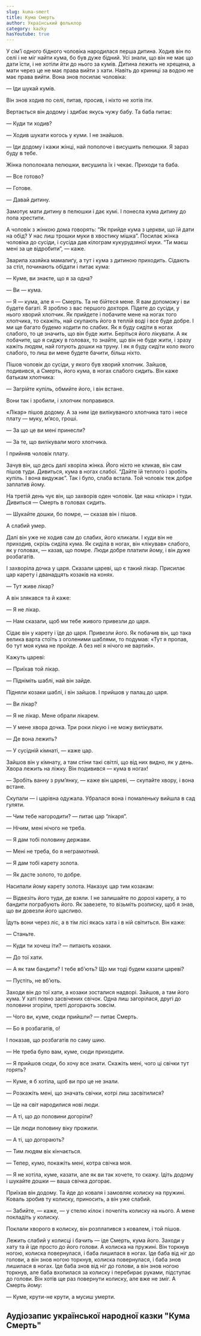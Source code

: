 ```yaml
---
slug: kuma-smert
title: Кума Cмерть
author: Український фольклор
category: kazky
hasYoutube: true
---
```

У сім’ї одного бідного чоловіка народилася перша дитина. Ходив він по селі і не міг найти кума, бо був дуже бідний. Усі знали, що він не має що дати їсти, і не хотіли йти до нього за кумів. Дитина лежить не хрещена, а мати через це не має права вийти з хати. Навіть до криниці за водою не має права вийти. Вона знов посилає чоловіка:

— Іди шукай кумів.

Він знов ходив по селі, питав, просив, і ніхто не хотів іти.

Вертається він додому і здибає якусь чужу бабу. Та баба питає:

— Куди ти ходив?

— Ходив шукати когось у куми. І не знайшов.

— Іди додому і кажи жінці, най пополоче і висушить пелюшки. Я зараз буду в тебе.

Жінка пополокала пелюшки, висушила їх і чекає. Приходи та баба.

— Все готово?

— Готове.

— Давай дитину.

Замотує мати дитину в пелюшки і дає кумі. І понесла кума дитину до попа хрестити.

А чоловік з жінкою дома говорять: “Як прийде кума з церкви, що їй дати на обід? У нас лиш трошки муки в хвостику мішка”. Посилає жінка чоловіка до сусіди, і сусіда дав кілограм кукурудзяної муки. “Ти маєш мені за це відробити”, — каже.

Зварила хазяйка мамалиґу, а тут і кума з дитиною приходить. Сідають за стіл, починають обідати і питає кума:

— Куме, ви знаєте, що я за одна?

— Ви — кума.

— Я — кума, але я — Смерть. Та не бійтеся мене. Я вам допоможу і ви будете багаті. Я зроблю з вас першого дохторя. Підете до сусіди, у нього хворий хлопчик. Як прийдете і побачите мене на ногах того хлопчика, то скажіть, най скупають його в теплій воді і все буде добре. І ми ще багато будемо ходити по слабих. Як я буду сидіти в ногах слабого, то це значить, що він буде жити. Беріться його лікувати. А як побачите, що я сиджу в головах, то знайте, що він не буде жити, і зразу кажіть людям, най готують дошки на труну. І як я буду сидіти коло якого слабого, то лиш ви мене будете бачити, більш ніхто.

Пішов чоловік до сусіди, у якого був хворий хлопчик. Зайшов, подивився, а Смерть, його кума, в ногах слабого сидить. Він каже батькам хлопчика:

— Загрійте купіль, обмийте його, і він встане.

Вони так і зробили, і хлопчик поправився.

«Лікар» пішов додому. А за ним іде вилікуваного хлопчика тато і несе плату — муку, м’ясо, гроші.

— За що це ви мені принесли?

— За те, що вилікували мого хлопчика.

І прийняв чоловік плату.

Зачув він, що десь далі хворіла жінка. Його ніхто не кликав, він сам пішов туди. Дивиться, кума в ногах слабої. “Дайте їй теплого і зробіть купіль. І вона видужає”. Так і було, слаба встала. Той чоловік теж добре заплатив йому.

На третій день чує він, що захворів оден чоловік. Іде наш «лікар» і туди. Дивиться — Смерть в головах сидить.

— Шукайте дошки, бо помре, — сказав він і пішов.

А слабий умер.

Далі він уже не ходив сам до слабих, його кликали. І куди він не приходив, скрізь сиділа кума. Як сиділа в ногах, він «лікував» слабого, як у головах, — казав, що помре. Люди добре платили йому, і він дуже розбагатів.

І захворіла дочка у царя. Сказали цареві, що є такий лікар. Присилає цар карету і дванадцять козаків на конях.

— Тут живе лікар?

А він злякався та й каже:

— Я не лікар.

— Нам сказали, щоб ми тебе живого привезли до царя.

Сідає він у карету і їде до царя. Привезли його. Як побачив він, що така велика варта стоїть з оголеними шаблями, то подумав: «Тут я пропав, бо тут моя кума не пройде. А без неї я нічого не вартий».

Кажуть цареві:

— Приїхав той лікар.

— Підніміть шаблі, най він зайде.

Підняли козаки шаблі, і він зайшов. І прийшов у палац до царя.

— Ви лікар?

— Я не лікар. Мене обрали лікарем.

— У мене хвора дочка. Три роки лікую і не можу вилікувати.

— Де вона лежить?

— У сусідній кімнаті, — каже цар.

Зайшов він у кімнату, а там стіни такі світлі, що від них видно, як у день. Хвора лежить на ліжку. Він подивився — кума в ногах!

— Зробіть ванну з рум’янку, — каже він цареві, — скупайте хвору, і вона встане.

Скупали — і царівна одужала. Убралася вона і помаленьку вийшла в сад гуляти.

— Чим тебе нагородити? — питає цар “лікаря”.

— Нічим, мені нічого не треба.

— Я дам тобі половину держави.

— Мені не треба, бо я неграмотний.

— Я дам тобі карету золота.

— Як дасте золото, то добре.

Насипали йому карету золота. Наказує цар тим козакам:

— Відвезіть його туди, де взяли. І не залишайте по дорозі карету, а то бандити пограбують його. Як завезете, то візьміть розписку, щоб я знав, що ви довезли його щасливо.

Їдуть вони через ліс, а в тім лісі якась хата і в ній світиться. Він каже:

— Станьте.

— Куди ти хочеш іти? — питають козаки.

— До тої хати.

— А як там бандити? І тебе вб’ють? Що ми тоді будем казати цареві?

— Пустіть, не вб’ють.

Заходи він до тої хати, а козаки зосталися надворі. Зайшов, а там його кума. У хаті повно засвічених свічок. Одна лиш загорілася, другі до половини згоріли, треті догорають зовсім.

— Чого ви, куме, сюди прийшли? — питає Смерть.

— Бо я розбагатів, о!

І показав, що розбагатів по саму шию.

— Не треба було вам, куме, сюди приходити.

— Я прийшов сюди, бо хочу все знати. Скажіть мені, чого ці свічки тут горять?

— Куме, я б хотіла, щоб ви про це не знали.

— Розкажіть мені, що значать свічки, котрі лиш засвітилися?

— Це на світ народилися нові люди.

— А ті, що до половини догоріли?

— Це люди половину віку прожили.

— А ті, що догорають?

— Тим людям вік кінчається.

— Тепер, кумо, покажіть мені, котра свічка моя.

— Я не хотіла, куме, казати, але як ви так хочете, то скажу. Ідіть додому і шукайте дошки — ваша свічка догорає.

Приїхав він додому. Та йде до коваля і замовляє колиску на пружині. Коваль зробив ту колиску, приносить, а він уже слабий.

— Забийте, — каже, — у стелю кілок і почепіть колиску на нього. А мене покладіть у колиску.

Поклали хворого в колиску, він розплатився з ковалем, і той пішов.

Лежить слабий у колисці і бачить — іде Смерть, кума його. Заходи у хату та й іде просто до його голови. А колиска на пружині. Він торкнув ногою, колиска повернулася, і баба лишилася в ногах. Іде баба від ніг до голови, а він знов ногою торкнув, колиска повернулася, і баба знов лишилася в ногах. Іде баба знов від ніг до голови, а він знов ногою торкнув, але баба вхопилася за колиску і перебирає руками, підступає до голови. Він хотів ще раз повернути колиску, але вже не зміг. А Смерть йому:

— Куме, крути-не крути, а мусиш умерти.

## Аудіозапис української народної казки "Кума Cмерть"

<YoutubeIframe id="TiflPGjrCZc" className="md:w-4/5" />
